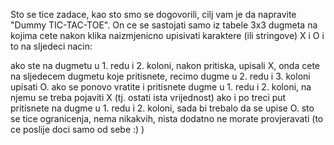 Sto se tice zadace, kao sto smo se dogovorili, cilj vam je da napravite "Dummy TIC-TAC-TOE". On ce se sastojati samo iz tabele 3x3 dugmeta na kojima cete nakon klika naizmjenicno upisivati karaktere (ili stringove) X i O i to na sljedeci nacin:

ako ste na dugmetu u 1. redu i 2. koloni, nakon pritiska, upisali X, onda cete na sljedecem dugmetu koje pritisnete, recimo dugme u 2. redu i 3. koloni upisati O.
ako se ponovo vratite i pritisnete dugme u 1. redu i 2. koloni, na njemu se treba pojaviti X (tj. ostati ista vrijednost)
ako i po treci put pritisnete na dugme u 1. redu i 2. koloni, sada bi trebalo da se upise O.
sto se tice ogranicenja, nema nikakvih, nista dodatno ne morate provjeravati (to ce poslije doci samo od sebe :) )